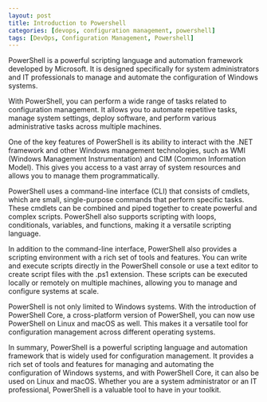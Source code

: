 ```yaml
---
layout: post
title: Introduction to Powershell
categories: [devops, configuration management, powershell]
tags: [DevOps, Configuration Management, Powershell]
---
```


PowerShell is a powerful scripting language and automation framework developed by Microsoft. It is designed specifically for system administrators and IT professionals to manage and automate the configuration of Windows systems.

With PowerShell, you can perform a wide range of tasks related to configuration management. It allows you to automate repetitive tasks, manage system settings, deploy software, and perform various administrative tasks across multiple machines.

One of the key features of PowerShell is its ability to interact with the .NET framework and other Windows management technologies, such as WMI (Windows Management Instrumentation) and CIM (Common Information Model). This gives you access to a vast array of system resources and allows you to manage them programmatically.

PowerShell uses a command-line interface (CLI) that consists of cmdlets, which are small, single-purpose commands that perform specific tasks. These cmdlets can be combined and piped together to create powerful and complex scripts. PowerShell also supports scripting with loops, conditionals, variables, and functions, making it a versatile scripting language.

In addition to the command-line interface, PowerShell also provides a scripting environment with a rich set of tools and features. You can write and execute scripts directly in the PowerShell console or use a text editor to create script files with the .ps1 extension. These scripts can be executed locally or remotely on multiple machines, allowing you to manage and configure systems at scale.

PowerShell is not only limited to Windows systems. With the introduction of PowerShell Core, a cross-platform version of PowerShell, you can now use PowerShell on Linux and macOS as well. This makes it a versatile tool for configuration management across different operating systems.

In summary, PowerShell is a powerful scripting language and automation framework that is widely used for configuration management. It provides a rich set of tools and features for managing and automating the configuration of Windows systems, and with PowerShell Core, it can also be used on Linux and macOS. Whether you are a system administrator or an IT professional, PowerShell is a valuable tool to have in your toolkit.